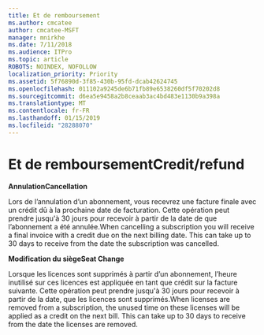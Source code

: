 ```yaml
---
title: Et de remboursement
ms.author: cmcatee
author: cmcatee-MSFT
manager: mnirkhe
ms.date: 7/11/2018
ms.audience: ITPro
ms.topic: article
ROBOTS: NOINDEX, NOFOLLOW
localization_priority: Priority
ms.assetid: 5f76890d-3f85-430b-95fd-dcab42624745
ms.openlocfilehash: 011102a9245de6b71fb89e6538260df5f70202d8
ms.sourcegitcommit: d6ea5e9458a2b8ceaab3ac4bd483e1130b9a398a
ms.translationtype: MT
ms.contentlocale: fr-FR
ms.lasthandoff: 01/15/2019
ms.locfileid: "28288070"
---
```

# <a name="creditrefund"></a><span data-ttu-id="e6fd7-102">Et de remboursement</span><span class="sxs-lookup"><span data-stu-id="e6fd7-102">Credit/refund</span></span>

 <span data-ttu-id="e6fd7-103">**Annulation**</span><span class="sxs-lookup"><span data-stu-id="e6fd7-103">**Cancellation**</span></span>
  
<span data-ttu-id="e6fd7-p101">Lors de l’annulation d’un abonnement, vous recevrez une facture finale avec un crédit dû à la prochaine date de facturation. Cette opération peut prendre jusqu'à 30 jours pour recevoir à partir de la date de que l’abonnement a été annulée.</span><span class="sxs-lookup"><span data-stu-id="e6fd7-p101">When cancelling a subscription you will receive a final invoice with a credit due on the next billing date. This can take up to 30 days to receive from the date the subscription was cancelled.</span></span>
  
 <span data-ttu-id="e6fd7-106">**Modification du siège**</span><span class="sxs-lookup"><span data-stu-id="e6fd7-106">**Seat Change**</span></span>
  
<span data-ttu-id="e6fd7-p102">Lorsque les licences sont supprimés à partir d’un abonnement, l’heure inutilisé sur ces licences est appliquée en tant que crédit sur la facture suivante. Cette opération peut prendre jusqu'à 30 jours pour recevoir à partir de la date, que les licences sont supprimés.</span><span class="sxs-lookup"><span data-stu-id="e6fd7-p102">When licenses are removed from a subscription, the unused time on these licenses will be applied as a credit on the next bill. This can take up to 30 days to receive from the date the licenses are removed.</span></span>
  

